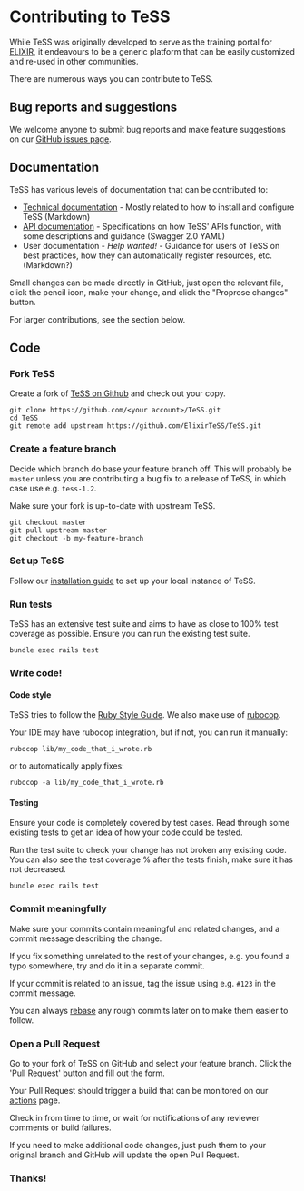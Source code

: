 # Contributing to TeSS

While TeSS was originally developed to serve as the training portal for [ELIXIR](https://www.elixir-europe.org/), it endeavours to be a generic platform that can be easily customized and re-used in other communities.

There are numerous ways you can contribute to TeSS.

## Bug reports and suggestions

We welcome anyone to submit bug reports and make feature suggestions on our [GitHub issues page](https://github.com/ElixirTeSS/TeSS/issues).

## Documentation

TeSS has various levels of documentation that can be contributed to:

* [Technical documentation](https://github.com/ElixirTeSS/TeSS/tree/master/docs) - Mostly related to how to install and configure TeSS (Markdown)
* [API documentation](https://github.com/ElixirTeSS/TeSS/tree/master/public/api/definitions) - Specifications on how TeSS' APIs function, with some descriptions and guidance (Swagger 2.0 YAML)
* User documentation - *Help wanted!* - Guidance for users of TeSS on best practices, how they can automatically register resources, etc. (Markdown?)

Small changes can be made directly in GitHub, just open the relevant file, click the pencil icon, make your change, and click the "Proprose changes" button.

For larger contributions, see the section below.

## Code

### Fork TeSS

Create a fork of [TeSS on Github](https://github.com/ElixirTeSS/TeSS) and check out your copy.

```
git clone https://github.com/<your account>/TeSS.git
cd TeSS
git remote add upstream https://github.com/ElixirTeSS/TeSS.git
```

### Create a feature branch

Decide which branch do base your feature branch off. This will probably be `master` unless you are contributing a bug fix to a release of TeSS, in which case use e.g. `tess-1.2`.

Make sure your fork is up-to-date with upstream TeSS.

```
git checkout master
git pull upstream master
git checkout -b my-feature-branch
```

### Set up TeSS

Follow our [installation guide](https://github.com/ElixirTeSS/TeSS/blob/master/docs/install.md) to set up your local instance of TeSS.

### Run tests

TeSS has an extensive test suite and aims to have as close to 100% test coverage as possible. Ensure you can run the existing test suite.

```
bundle exec rails test
```

### Write code!

#### Code style

TeSS tries to follow the [Ruby Style Guide](https://github.com/rubocop/ruby-style-guide). We also make use of [rubocop](https://github.com/rubocop/rubocop). 

Your IDE may have rubocop integration, but if not, you can run it manually:

```
rubocop lib/my_code_that_i_wrote.rb
```

or to automatically apply fixes:

```
rubocop -a lib/my_code_that_i_wrote.rb
```

#### Testing

Ensure your code is completely covered by test cases. Read through some existing tests to get an idea of how your code could be tested.

Run the test suite to check your change has not broken any existing code. You can also see the test coverage % after the tests finish, make sure it has not decreased.

```
bundle exec rails test
```

### Commit meaningfully

Make sure your commits contain meaningful and related changes, and a commit message describing the change.

If you fix something unrelated to the rest of your changes, e.g. you found a typo somewhere, try and do it in a separate commit.

If your commit is related to an issue, tag the issue using e.g. `#123` in the commit message.

You can always [rebase](https://docs.github.com/en/get-started/using-git/about-git-rebase) any rough commits later on to make them easier to follow.

### Open a Pull Request

Go to your fork of TeSS on GitHub and select your feature branch. Click the 'Pull Request' button and fill out the form.

Your Pull Request should trigger a build that can be monitored on our [actions](https://github.com/ElixirTeSS/TeSS/actions) page.

Check in from time to time, or wait for notifications of any reviewer comments or build failures.

If you need to make additional code changes, just push them to your original branch and GitHub will update the open Pull Request.

### Thanks!


